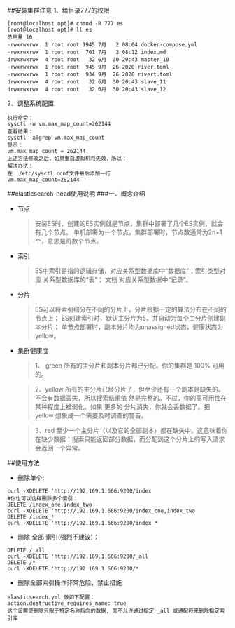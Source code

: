##安装集群注意
1、给目录777的权限
```
[root@localhost opt]# chmod -R 777 es
[root@localhost opt]# ll es
总用量 16
-rwxrwxrwx. 1 root root 1945 7月   2 08:04 docker-compose.yml
-rwxrwxrwx  1 root root  761 7月   2 08:12 index.md
drwxrwxrwx  4 root root   32 6月  30 20:43 master_10
-rwxrwxrwx  1 root root  945 9月  26 2020 river.toml
-rwxrwxrwx  1 root root  934 9月  26 2020 rivert.toml
drwxrwxrwx  4 root root   32 6月  30 20:43 slave_11
drwxrwxrwx  4 root root   32 6月  30 20:43 slave_12
```
2、调整系统配置
```
执行命令：
sysctl -w vm.max_map_count=262144
查看结果：
sysctl -a|grep vm.max_map_count
显示：
vm.max_map_count = 262144
上述方法修改之后，如果重启虚拟机将失效，所以：
解决办法：
在  /etc/sysctl.conf文件最后添加一行
vm.max_map_count=262144
```

##elasticsearch-head使用说明
###一、概念介绍
* 节点

  > 安装ES时，创建的ES实例就是节点，集群中部署了几个ES实例，就会有几个节点。
单机部署为一个节点，集群部署时，节点数通常为2n+1个，意思是奇数个节点。
* 索引
  >ES中索引是指的逻辑存储，对应关系型数据库中“数据库”；索引类型对应 关系型数据库的“表”；
文档 对应关系型数据中“记录”。
* 分片
  >ES可以将索引细分在不同的分片上，分片根据一定的算法分布在不同的节点上；
  >ES创建索引时，默认主分片为5，并自动为每个主分片创建副本分片；
单节点部署时，副本分片均为unassigned状态，健康状态为 yellow。

* 集群健康度
    > 1、 green
     所有的主分片和副本分片都已分配。你的集群是 100% 可用的。
    
    > 2、yellow
    所有的主分片已经分片了，但至少还有一个副本是缺失的。不会有数据丢失，所以搜索结果依 然是完整的。不过，你的高可用性在某种程度上被弱化。如果 更多的 分片消失，你就会丢数据了。把 yellow 想象成一个需要及时调查的警告。
    
    > 3、red
    至少一个主分片（以及它的全部副本）都在缺失中。这意味着你在缺少数据：搜索只能返回部分数据，而分配到这个分片上的写入请求会返回一个异常。



##使用方法
* 删除单个:
```
curl -XDELETE 'http://192.169.1.666:9200/index
#你也可以这样删除多个索引：
DELETE /index_one,index_two
curl -XDELETE 'http://192.169.1.666:9200/index_one,index_two
DELETE /index_*
curl -XDELETE 'http://192.169.1.666:9200/index_*
```

* 删除 全部 索引(强烈不建议)：
```
DELETE /_all
curl -XDELETE 'http://192.169.1.666:9200/_all
DELETE /*
curl -XDELETE 'http://192.169.1.666:9200/*
````

* 删除全部索引操作非常危险，禁止措施

```
elasticsearch.yml 做如下配置：
action.destructive_requires_name: true
这个设置使删除只限于特定名称指向的数据, 而不允许通过指定 _all 或通配符来删除指定索引库
```

